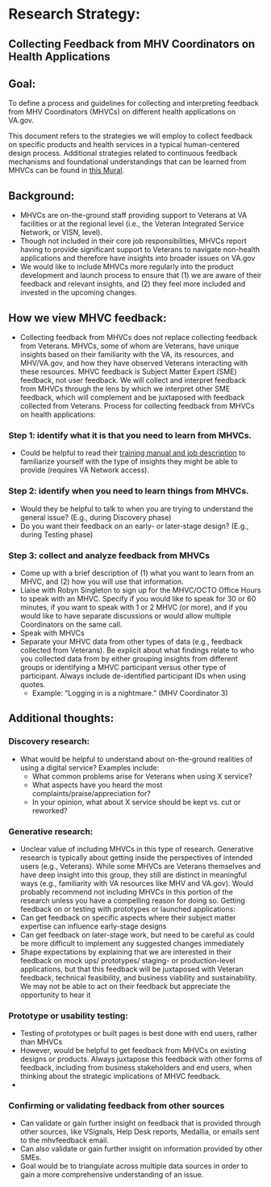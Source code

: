 # Research Strategy: 
## Collecting Feedback from MHV Coordinators on Health Applications

## Goal: 
To define a process and guidelines for collecting and interpreting feedback from MHV Coordinators (MHVCs) on different health applications on VA.gov. 

This document refers to the strategies we will employ to collect feedback on specific products and health services in a typical human-centered design process. Additional strategies related to continuous feedback mechanisms and foundational understandings that can be learned from MHVCs can be found in [this Mural](https://app.mural.co/t/departmentofveteransaffairs9999/m/departmentofveteransaffairs9999/1686243085603/5caca6710b1410ff8a66d69501226dd342b075c0?sender=u1f2503bbfc7ec1e87fca8800).  

## Background: 
-	MHVCs are on-the-ground staff providing support to Veterans at VA facilities or at the regional level (i.e., the Veteran Integrated Service Network, or VISN, level). 
-	Though not included in their core job responsibilities, MHVCs report having to provide significant support to Veterans to navigate non-health applications and therefore have insights into broader issues on VA.gov
-	We would like to include MHVCs more regularly into the product development and launch process to ensure that (1) we are aware of their feedback and relevant insights, and (2) they feel more included and invested in the upcoming changes. 

## How we view MHVC feedback: 
-	Collecting feedback from MHVCs does not replace collecting feedback from Veterans. MHVCs, some of whom are Veterans, have unique insights based on their familiarity with the VA, its resources, and MHV/VA.gov, and how they have observed Veterans interacting with these resources. MHVC feedback is Subject Matter Expert (SME) feedback, not user feedback. We will collect and interpret feedback from MHVCs through the lens by which we interpret other SME feedback, which will complement and be juxtaposed with feedback collected from Veterans. 
Process for collecting feedback from MHVCs on health applications: 

### Step 1: identify what it is that you need to learn from MHVCs. 
- Could be helpful to read their [training manual and job description](https://vaww.va.gov/MYHEALTHEVET/docs/training/MHV_Coordinator_Handbook.pdf) to familiarize yourself with the type of insights they might be able to provide (requires VA Network access).  

### Step 2: identify when you need to learn things from MHVCs. 
-	Would they be helpful to talk to when you are trying to understand the general issue? (E.g., during Discovery phase)
-	Do you want their feedback on an early- or later-stage design? (E.g., during Testing phase)

### Step 3: collect and analyze feedback from MHVCs
-	Come up with a brief description of (1) what you want to learn from an MHVC, and (2) how you will use that information. 
-	Liaise with Robyn Singleton to sign up for the MHVC/OCTO Office Hours to speak with an MHVC. Specify if you would like to speak for 30 or 60 minutes, if you want to speak with 1 or 2 MHVC (or more), and if you would like to have separate discussions or would allow multiple Coordinators on the same call. 
-	Speak with MHVCs
-	Separate your MHVC data from other types of data (e.g., feedback collected from Veterans). Be explicit about what findings relate to who you collected data from by either grouping insights from different groups or identifying a MHVC participant versus other type of participant. Always include de-identified participant IDs when using quotes.
    -	Example: “Logging in is a nightmare.” (MHV Coordinator 3) 

## Additional thoughts: 
### Discovery research: 
-	What would be helpful to understand about on-the-ground realities of using a digital service? Examples include:
    -	What common problems arise for Veterans when using X service?
    -	What aspects have you heard the most complaints/praise/appreciation for?
    -	In your opinion, what about X service should be kept vs. cut or reworked? 

### Generative research: 
-	Unclear value of including MHVCs in this type of research. Generative research is typically about getting inside the perspectives of intended users (e.g., Veterans). While some MHVCs are Veterans themselves and have deep insight into this group, they still are distinct in meaningful ways (e.g., familiarity with VA resources like MHV and VA.gov). Would probably recommend not including MHVCs in this portion of the research unless you have a compelling reason for doing so. 
Getting feedback on or testing with prototypes or launched applications: 
-	Can get feedback on specific aspects where their subject matter expertise can influence early-stage designs
-	Can get feedback on later-stage work, but need to be careful as could be more difficult to implement any suggested changes immediately
-	Shape expectations by explaining that we are interested in their feedback on mock ups/ prototypes/ staging- or production-level applications, but that this feedback will be juxtaposed with Veteran feedback, technical feasibility, and business viability and sustainability. We may not be able to act on their feedback but appreciate the opportunity to hear it

### Prototype or usability testing: 
- Testing of prototypes or built pages is best done with end users, rather than MHVCs
- However, would be helpful to get feedback from MHVCs on existing designs or products. Always juxtapose this feedback with other forms of feedback, including from business stakeholders and end users, when thinking about the strategic implications of MHVC feedback.
- 
### Confirming or validating feedback from other sources
- Can validate or gain further insight on feedback that is provided through other sources, like VSignals, Help Desk reports, Medallia, or emails sent to the mhvfeedback email.
- Can also validate or gain further insight on information provided by other SMEs.
- Goal would be to triangulate across multiple data sources in order to gain a more comprehensive understanding of an issue. 
